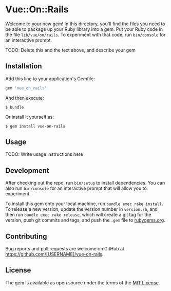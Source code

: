 # Vue::On::Rails

Welcome to your new gem! In this directory, you'll find the files you need to be able to package up your Ruby library into a gem. Put your Ruby code in the file `lib/vue/on/rails`. To experiment with that code, run `bin/console` for an interactive prompt.

TODO: Delete this and the text above, and describe your gem

## Installation

Add this line to your application's Gemfile:

```ruby
gem 'vue_on_rails'
```

And then execute:

    $ bundle

Or install it yourself as:

    $ gem install vue-on-rails

## Usage

TODO: Write usage instructions here

## Development

After checking out the repo, run `bin/setup` to install dependencies. You can also run `bin/console` for an interactive prompt that will allow you to experiment.

To install this gem onto your local machine, run `bundle exec rake install`. To release a new version, update the version number in `version.rb`, and then run `bundle exec rake release`, which will create a git tag for the version, push git commits and tags, and push the `.gem` file to [rubygems.org](https://rubygems.org).

## Contributing

Bug reports and pull requests are welcome on GitHub at https://github.com/[USERNAME]/vue-on-rails.


## License

The gem is available as open source under the terms of the [MIT License](http://opensource.org/licenses/MIT).

